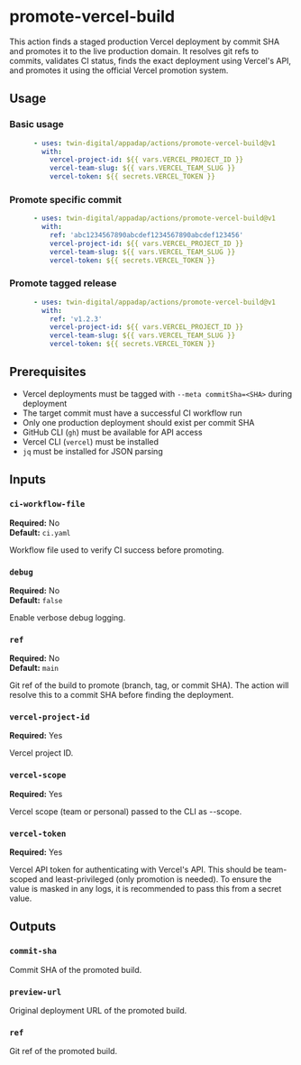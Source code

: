 # promote-vercel-build

This action finds a staged production Vercel deployment by commit SHA and promotes it to the live production domain. It 
resolves git refs to commits, validates CI status, finds the exact deployment using Vercel's API, and promotes it using 
the official Vercel promotion system.

## Usage

### Basic usage

```yaml
      - uses: twin-digital/appadap/actions/promote-vercel-build@v1
        with:
          vercel-project-id: ${{ vars.VERCEL_PROJECT_ID }}
          vercel-team-slug: ${{ vars.VERCEL_TEAM_SLUG }}
          vercel-token: ${{ secrets.VERCEL_TOKEN }}
```

### Promote specific commit

```yaml
      - uses: twin-digital/appadap/actions/promote-vercel-build@v1
        with:
          ref: 'abc1234567890abcdef1234567890abcdef123456'
          vercel-project-id: ${{ vars.VERCEL_PROJECT_ID }}
          vercel-team-slug: ${{ vars.VERCEL_TEAM_SLUG }}
          vercel-token: ${{ secrets.VERCEL_TOKEN }}
```

### Promote tagged release

```yaml
      - uses: twin-digital/appadap/actions/promote-vercel-build@v1
        with:
          ref: 'v1.2.3'
          vercel-project-id: ${{ vars.VERCEL_PROJECT_ID }}
          vercel-team-slug: ${{ vars.VERCEL_TEAM_SLUG }}
          vercel-token: ${{ secrets.VERCEL_TOKEN }}
```

## Prerequisites

- Vercel deployments must be tagged with `--meta commitSha=<SHA>` during deployment
- The target commit must have a successful CI workflow run
- Only one production deployment should exist per commit SHA
- GitHub CLI (`gh`) must be available for API access
- Vercel CLI (`vercel`) must be installed
- `jq` must be installed for JSON parsing

## Inputs

### `ci-workflow-file`

**Required:** No  
**Default:** `ci.yaml`

Workflow file used to verify CI success before promoting.

### `debug`

**Required:** No  
**Default:** `false`

Enable verbose debug logging.

### `ref`

**Required:** No  
**Default:** `main`

Git ref of the build to promote (branch, tag, or commit SHA). The action will resolve this to a commit SHA before finding the deployment.

### `vercel-project-id`

**Required:** Yes

Vercel project ID.

### `vercel-scope`

**Required:** Yes

Vercel scope (team or personal) passed to the CLI as --scope.

### `vercel-token`

**Required:** Yes

Vercel API token for authenticating with Vercel's API. This should be team-scoped and least-privileged (only promotion 
is needed). To ensure the value is masked in any logs, it is recommended to pass this from a secret value.

## Outputs

### `commit-sha`

Commit SHA of the promoted build.

### `preview-url`

Original deployment URL of the promoted build.

### `ref`

Git ref of the promoted build.

